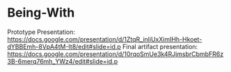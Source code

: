 # Being-With 

Prototype Presentation: https://docs.google.com/presentation/d/1ZtqR_inliUxXimIHh-Hkoet-dYBBEmh-8VpA4tM-It8/edit#slide=id.p
Final artifact presentation: https://docs.google.com/presentation/d/10rqoSmUe3k4RJjmsbrCbmbFR6z3B-6merq76mh_YWz4/edit#slide=id.p
